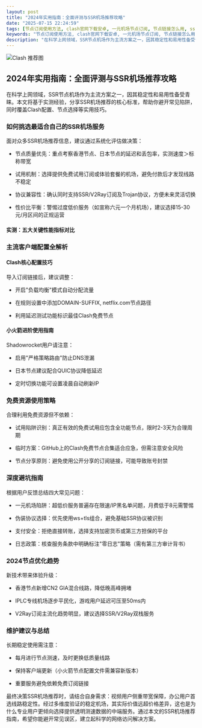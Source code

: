 ```yaml
---
layout: post
title: "2024年实用指南：全面评测与SSR机场推荐攻略"
date: "2025-07-15 22:24:59"
tags: [节点订阅使用方法, clash官网下载安卓, 一元机场节点订阅, 节点链接怎么用, ssr节点分享, clash局域网代理使用教程]
keywords: "节点订阅使用方法, clash官网下载安卓, 一元机场节点订阅, 节点链接怎么用, ssr节点分享, clash局域网代理使用教程"
description: "在科学上网领域，SSR节点机场作为主流方案之一，因其稳定性和易用性备受青睐。本文将基于实测经验，分享SSR机场推荐的核心标准，帮助你避开常见陷阱，同时覆盖Clash配置、节点选择等实用技巧。"
---
```


![Clash 推荐图](https://clashjd.github.io/assets/img/小火箭节点购买.png)

## 2024年实用指南：全面评测与SSR机场推荐攻略

在科学上网领域，SSR节点机场作为主流方案之一，因其稳定性和易用性备受青睐。本文将基于实测经验，分享SSR机场推荐的核心标准，帮助你避开常见陷阱，同时覆盖Clash配置、节点选择等实用技巧。

### 如何挑选最适合自己的SSR机场服务

面对众多SSR机场推荐信息，建议通过系统化评估做决策：

- 节点质量优先：重点考察香港节点、日本节点的延迟和丢包率，实测速度＞标称带宽

- 试用机制：选择提供免费试用订阅或体验套餐的机场，避免付款后才发现线路不稳定

- 协议兼容性：确认同时支持SSR/V2Ray订阅及Trojan协议，方便未来灵活切换

- 性价比平衡：警惕过度低价服务（如宣称六元一个月机场），建议选择15-30元/月区间的正规运营

#### 实测：五大关键性能指标对比

### 主流客户端配置全解析

#### Clash核心配置技巧

导入订阅链接后，建议调整：

- 开启"负载均衡"模式自动分配流量

- 在规则设置中添加DOMAIN-SUFFIX, netflix.com节点路径

- 利用延迟测试功能标识最佳Clash免费节点

#### 小火箭进阶使用指南

Shadowrocket用户请注意：

- 启用"严格策略路由"防止DNS泄漏

- 日本节点建议配合QUIC协议降低延迟

- 定时切换功能可设置凌晨自动刷新IP

### 免费资源使用策略

合理利用免费资源但不依赖：

- 试用陷阱识别：真正有效的免费试用应包含全功能节点，限时2-3天为合理周期

- 临时方案：GitHub上的Clash免费节点合集适合应急，但需注意安全风险

- 节点分享原则：避免使用公开分享的订阅链接，可能导致账号封禁

### 深度避坑指南

根据用户反馈总结四大常见问题：

- 一元机场陷阱：超低价服务普遍存在限速/IP黑名单问题，月费低于8元需警惕

- 伪装协议选择：优先使用ws+tls组合，避免基础SSR协议被识别

- 支付安全：拒绝直接转账，选择支持加密货币或第三方担保的平台

- 日志政策：核查服务条款中明确标注"零日志"策略（需有第三方审计背书）

### 2024节点优化趋势

新技术带来体验升级：

- 香港节点新增CN2 GIA混合线路，降低晚高峰拥堵

- IPLC专线机场逐步平民化，游戏用户延迟可压至50ms内

- V2Ray订阅主流化趋势明显，建议选择SSR/V2Ray双栈服务

### 维护建议与总结

长期稳定使用需注意：

- 每月进行节点测速，及时更换低质量线路

- 保持客户端更新（小火箭节点配置文件需兼容新版本）

- 重要服务避免依赖免费订阅链接

最终决策SSR机场推荐时，请结合自身需求：视频用户侧重带宽保障，办公用户首选线路稳定性。经过多维度验证的稳定机场，其实际价值远超价格差异，这也是为什么专业用户更倾向选择提供透明测速数据的中端服务。通过本文的SSR机场推荐指南，希望你能避开常见误区，建立起科学的网络访问解决方案。
